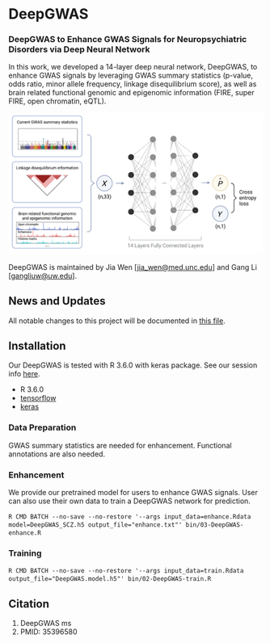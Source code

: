 # DeepGWAS
### DeepGWAS to Enhance GWAS Signals for Neuropsychiatric Disorders via Deep Neural Network 

In this work, we developed a 14-layer deep neural network, DeepGWAS, to enhance GWAS signals by leveraging GWAS summary statistics (p-value, odds ratio, minor allele frequency, linkage disequilibrium score), as well as brain related functional genomic and epigenomic information (FIRE, super FIRE, open chromatin, eQTL). 

![image](https://github.com/GangLiTarheel/DeepGWAS/blob/main/DeepGWAS-structure.jpg)


DeepGWAS is maintained by Jia Wen [jia_wen@med.unc.edu] and Gang Li [gangliuw@uw.edu].



## News and Updates
All notable changes to this project will be documented in [this file](https://github.com/GangLiTarheel/DeepGWAS/blob/main/changelog.md).
  
## Installation

Our DeepGWAS is tested with R 3.6.0 with keras package. See our session info [here](https://github.com/GangLiTarheel/DeepGWAS/blob/main/bin/00-SessionInfo.R).

+ R 3.6.0
+ [tensorflow](https://cran.r-project.org/web/packages/tensorflow/index.html)
+ [keras](https://cran.r-project.org/web/packages/keras/index.html)

### Data Preparation

GWAS summary statistics are needed for enhancement. Functional annotations are also needed.

### Enhancement

We provide our pretrained model for users to enhance GWAS signals. User can also use their own data to train a DeepGWAS network for prediction.

```{R enhancement}
R CMD BATCH --no-save --no-restore '--args input_data=enhance.Rdata model=DeepGWAS_SCZ.h5 output_file="enhance.txt"' bin/03-DeepGWAS-enhance.R   

```

### Training

```{R Training}
R CMD BATCH --no-save --no-restore '--args input_data=train.Rdata output_file="DeepGWAS.model.h5"' bin/02-DeepGWAS-train.R

```

## Citation

1. DeepGWAS ms
2. PMID: 35396580
